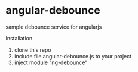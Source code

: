 # angular-debounce
sample debounce service for angularjs

Installation
  1. clone this repo
  2. include file angular-debounce.js to your project
  3. inject module "ng-debounce"
